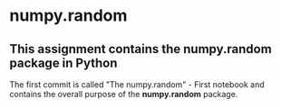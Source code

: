 # numpy.random
## This assignment contains the numpy.random package in Python

The first commit is called "The numpy.random" - First notebook and contains the overall purpose of the **numpy.random** package.
